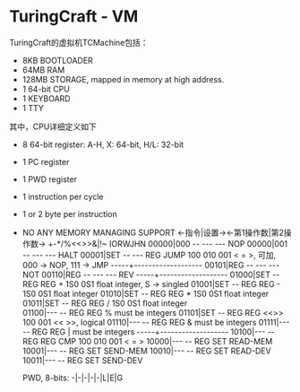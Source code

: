 TuringCraft - VM
================

TuringCraft的虚拟机TCMachine包括：

+   8KB BOOTLOADER
+  64MB RAM
+ 128MB STORAGE, mapped in memory at high address.
+   1   64-bit CPU
+   1   KEYBOARD
+   1   TTY

其中，CPU详细定义如下

+ 8 64-bit register: A-H, X: 64-bit, H/L: 32-bit
+ 1 PC register
+ 1 PWD register
+ 1 instruction per cycle
+ 1 or 2 byte per instruction
+ NO ANY MEMORY MANAGING SUPPORT
    <-指令|设置-><-第1操作数|第2操作数->
    +-*/%<<>>&|!~
    IORWJHN
    00000|000 -- --- --- NOP
    00000|001 -- --- --- HALT
    00001|SET -- --- REG JUMP      100 010 001 < = >, 可加, 000 -> NOP, 111 -> JMP
    -----+-------------------
    00101|REG -- --- --- NOT
    00110|REG -- --- --- REV
    -----+-------------------
    01000|SET -- REG REG +         1S0 0S1 float integer, S -> singled
    01001|SET -- REG REG -         1S0 0S1 float integer
    01010|SET -- REG REG *         1S0 0S1 float integer 
    01011|SET -- REG REG /         1S0 0S1 float integer        
    01100|--- -- REG REG %         must be integers
    01101|SET -- REG REG <<>>      100 001 << >>, logical
    01110|--- -- REG REG &         must be integers
    01111|--- -- REG REG |         must be integers
    -----+-------------------
    10100|--- -- REG REG CMP       100 010 001 < = >
    10000|--- -- REG SET READ-MEM
    10001|--- -- REG SET SEND-MEM
    10010|--- -- REG SET READ-DEV
    10011|--- -- REG SET SEND-DEV

    PWD, 8-bits:
    -|-|-|-|-|L|E|G
